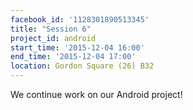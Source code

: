 ```yaml
---
facebook_id: '1128301890513345'
title: "Session 6"
project_id: android
start_time: '2015-12-04 16:00'
end_time: '2015-12-04 17:00'
location: Gordon Square (26) B32
---
```


We continue work on our Android project!
